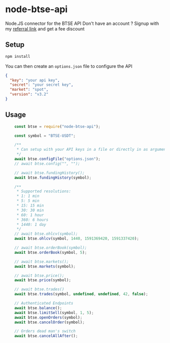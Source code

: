 # node-btse-api
Node.JS connector for the BTSE API
Don't have an account ? Signup with my [referral link](https://www.btse.com/en/ref?c=LPUifX) and get a fee discount
## Setup
```sh
npm install
```
You can then create an `options.json` file to configure the API
```json
{
  "key": "your api key",
  "secret": "your secret key",
  "market": "spot",
  "version": "v3.2"
}
```
## Usage
```js
    const btse = require("node-btse-api");

    const symbol = "BTSE-USDT";

    /**
     * Can setup with your API keys in a file or directly in as arguments
     */
    await btse.configFile("options.json");
    // await btse.config("", "");

    // await btse.fundingHistory();
    await btse.fundingHistory(symbol);

    /**
     * Supported resolutions:
     * 1: 1 min
     * 5: 5 min
     * 15: 15 min
     * 30: 30 min
     * 60: 1 hour
     * 360: 6 hours
     * 1440: 1 day
     */
    // await btse.ohlcv(symbol);
    await btse.ohlcv(symbol, 1440, 1591369420, 1591337420);

    // await btse.orderBook(symbol);
    await btse.orderBook(symbol, 5);

    // await btse.markets();
    await btse.markets(symbol);

    // await btse.price();
    await btse.price(symbol);

    // await btse.trades()
    await btse.trades(symbol, undefined, undefined, 42, false);

    // Authenticated Endpoints
    await btse.balance();
    await btse.limitSell(symbol, 1, 5);
    await btse.openOrders(symbol);
    await btse.cancelOrder(symbol);

    // Orders dead man's switch
    await btse.cancelAllAfter();
```